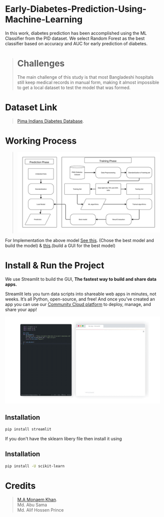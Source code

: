 # Early-Diabetes-Prediction-Using-Machine-Learning
In this work, diabetes prediction has been accomplished using the ML Classifier from the PID dataset. We select Random Forest as the best classifier based on accuracy and AUC for early prediction of diabetes.
> # Challenges
> The main challenge of this study is that most Bangladeshi hospitals still keep medical records in manual form, making it almost impossible to get a local dataset to test the model that was formed.

# Dataset Link
> [Pima Indians Diabetes Database](https://www.kaggle.com/datasets/uciml/pima-indians-diabetes-database/).

# Working Process
> ![image](https://github.com/MonaemKhan/Early-Diabetes-Prediction-Using-Machine-Learning/blob/main/Pictures/ML%20Proposed%20Model.jpg)

For Implementation the above model [See this](https://github.com/MonaemKhan/Early-Diabetes-Prediction-Using-Machine-Learning/blob/main/Diabaties_Pediction.ipynb/). (Chose the best model and build the model) & [this](https://github.com/MonaemKhan/Early-Diabetes-Prediction-Using-Machine-Learning/blob/main/Diabeties%20Prediction%20(GUI)/app.py/).(build a GUI for the best model)

# Install & Run the Project
We use Streamlit to build the GUI,
**The fastest way to build and share data apps.**

Streamlit lets you turn data scripts into shareable web apps in minutes, not weeks. It’s all Python, open-source, and free! And once you’ve created an app you can use our [Community Cloud platform](https://streamlit.io/cloud) to deploy, manage, and share your app!

![Example of live coding an app in Streamlit|635x380](https://raw.githubusercontent.com/streamlit/docs/main/public/images/Streamlit_overview.gif)
## Installation

```bash
pip install streamlit
```
If you don't have the sklearn libery file then install it using
## Installation

```bash
pip install -U scikit-learn
```

# Credits
> [M.A Monaem Khan](https://github.com/MonaemKhan/).   
> Md. Abu Sama  
> Md. Alif Hossen Prince
